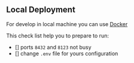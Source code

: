 ## Local Deployment

For develop in local machine you can use [Docker](https://www.docker.com/)

This check list help you to prepare to run:
 - [] ports `8432` and `8123` not busy
 - [] change `.env` file for yours configuration